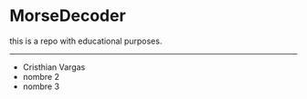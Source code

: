 # MorseDecoder
this is a repo with educational purposes. 
______________________________________________

  - Cristhian Vargas
  - nombre 2
  - nombre 3
